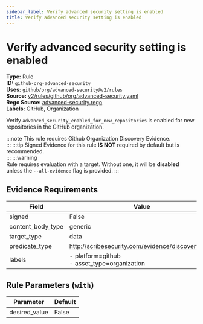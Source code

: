```yaml
---
sidebar_label: Verify advanced security setting is enabled
title: Verify advanced security setting is enabled
---  
```

# Verify advanced security setting is enabled  
**Type:** Rule  
**ID:** `github-org-advanced-security`  
**Uses:** `github/org/advanced-security@v2/rules`  
**Source:** [v2/rules/github/org/advanced-security.yaml](https://github.com/scribe-public/sample-policies/blob/main/v2/rules/github/org/advanced-security.yaml)  
**Rego Source:** [advanced-security.rego](https://github.com/scribe-public/sample-policies/blob/main/v2/rules/github/org/advanced-security.rego)  
**Labels:** GitHub, Organization  

Verify `advanced_security_enabled_for_new_repositories` is enabled for new repositories in the GitHub organization.

:::note 
This rule requires Github Organization Discovery Evidence.  
::: 
:::tip 
Signed Evidence for this rule **IS NOT** required by default but is recommended.  
::: 
:::warning  
Rule requires evaluation with a target. Without one, it will be **disabled** unless the `--all-evidence` flag is provided.
::: 

## Evidence Requirements  
| Field | Value |
|-------|-------|
| signed | False |
| content_body_type | generic |
| target_type | data |
| predicate_type | http://scribesecurity.com/evidence/discovery/v0.1 |
| labels | - platform=github<br/>- asset_type=organization |

## Rule Parameters (`with`)  
| Parameter | Default |
|-----------|---------|
| desired_value | False |
